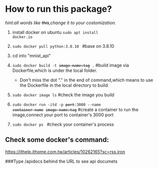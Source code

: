 # How to run this package?
*hint:all words like ~~this~~,change it to your costomization.*

1. install docker on ubuntu <code>sudo apt install docker.io</code>
2. <code>sudo docker pull python:3.8.10 </code>     #base on 3.8.10
3. cd into "mnist_api"
4. <code>sudo docker build -t ~~image name:tag~~ .</code>     #build image via Dockerfile,which is under the local folder.
       
	 * Don't miss the dot "." in the end of command,which means to use the Dockerfile in the local directory to build.

5. <code>sudo docker image ls</code>     #check the image you build
6. <code>sudo docker run -itd -p ~~port~~:3000 --name ~~container name~~ ~~image name:tag~~</code> #create a container to run the image,connect your port to container's 3000 port
7. <code>sudo docker ps </code> #check your container's process

## Check some docker's command:
https://ithelp.ithome.com.tw/articles/10262165?sc=rss.iron

###Type /apidocs behind the URL to see api documets
